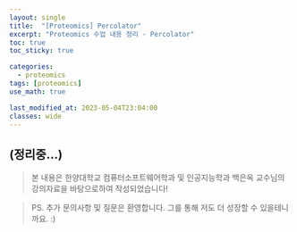 ```yaml
---
layout: single
title:  "[Proteomics] Percolator"
excerpt: "Proteomics 수업 내용 정리 - Percolator"
toc: true
toc_sticky: true

categories:
  - proteomics
tags: [proteomics]
use_math: true

last_modified_at: 2023-05-04T23:04:00
classes: wide
---
```

(정리중...)
---
> 본 내용은 한양대학교 컴퓨터소프트웨어학과 및 인공지능학과 백은옥 교수님의 강의자료을 바탕으로하여 작성되었습니다!

> PS. 추가 문의사항 및 질문은 환영합니다. 그를 통해 저도 더 성장할 수 있을테니까요. :)